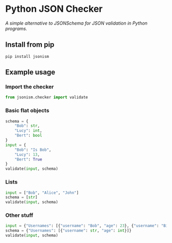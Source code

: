 Python JSON Checker
===================

*A simple alternative to JSONSchema for JSON validation in Python programs.*

Install from pip
----------------

```pip install jsonism```

Example usage
-------------

### Import the checker

```python
from jsonism.checker import validate
```

### Basic flat objects

```python
schema = {
    "Bob": str,
    "Lucy": int,
    "Bert": bool
}
input = {
    "Bob": "Is Bob",
    "Lucy": 13,
    "Bert": True
}
validate(input, schema)
```

### Lists

```python
input = ["Bob", "Alice", "John"]
schema = [str]
validate(input, schema)
```

### Other stuff
```python
input = {"Usernames": [{"username": "Bob", "age": 23}, {"username": "Bill", "age": 98}]}
schema = {"Usernames": [{"username": str, "age": int}]}
validate(input, schema)
```


